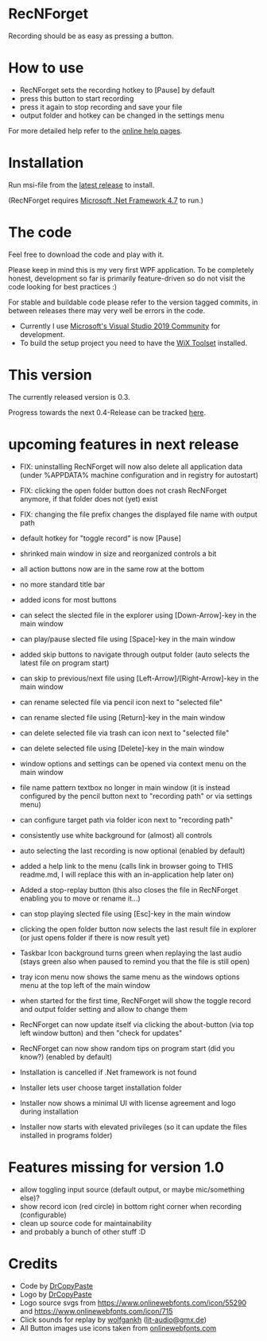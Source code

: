 # RecNForget
Recording should be as easy as pressing a button.

# How to use
- RecNForget sets the recording hotkey to [Pause] by default
- press this button to start recording
- press it again to stop recording and save your file
- output folder and hotkey can be changed in the settings menu

For more detailed help refer to the [online help pages](https://github.com/DrCopyPaste/RecNForget/blob/master/Help/toc.md).

# Installation
Run msi-file from the [latest release](https://github.com/DrCopyPaste/RecNForget/releases/latest) to install.

(RecNForget requires [Microsoft .Net Framework 4.7](https://dotnet.microsoft.com/download/dotnet-framework/net47) to run.)

# The code
Feel free to download the code and play with it.

Please keep in mind this is my very first WPF application. To be completely honest, development so far is primarily feature-driven so do not visit the code looking for best practices :)

For stable and buildable code please refer to the version tagged commits, in between releases there may very well be errors in the code.

- Currently I use [Microsoft's Visual Studio 2019 Community](https://visualstudio.microsoft.com/vs/community/) for development.
- To build the setup project you need to have the [WiX Toolset](https://wixtoolset.org/releases/v3.11.2/stable) installed.

# This version
The currently released version is 0.3.

Progress towards the next 0.4-Release can be tracked [here](https://github.com/DrCopyPaste/RecNForget/projects/2).

# upcoming features in next release
- FIX: uninstalling RecNForget will now also delete all application data (under %APPDATA% machine configuration and in registry for autostart)
- FIX: clicking the open folder button does not crash RecNForget anymore, if that folder does not (yet) exist
- FIX: changing the file prefix changes the displayed file name with output path

- default hotkey for "toggle record" is now [Pause]
- shrinked main window in size and reorganized controls a bit
- all action buttons now are in the same row at the bottom
- no more standard title bar
- added icons for most buttons
- can select the slected file in the explorer using [Down-Arrow]-key in the main window
- can play/pause slected file using [Space]-key in the main window
- added skip buttons to navigate through output folder (auto selects the latest file on program start)
- can skip to previous/next file using [Left-Arrow]/[Right-Arrow]-key in the main window
- can rename selected file via pencil icon next to "selected file"
- can rename slected file using [Return]-key in the main window
- can delete selected file via trash can icon next to "selected file"
- can delete selected file using [Delete]-key in the main window
- window options and settings can be opened via context menu on the main window
- file name pattern textbox no longer in main window (it is instead configured by the pencil button next to "recording path" or via settings menu)
- can configure target path via folder icon next to "recording path"
- consistently use white background for (almost) all controls
- auto selecting the last recording is now optional (enabled by default)
- added a help link to the menu (calls link in browser going to THIS readme.md, I will replace this with an in-application help later on)
- Added a stop-replay button (this also closes the file in RecNForget enabling you to move or rename it...)
- can stop playing slected file using [Esc]-key in the main window
- clicking the open folder button now selects the last result file in explorer (or just opens folder if there is now result yet)
- Taskbar Icon background turns green when replaying the last audio (stays green also when paused to remind you that the file is still open)
- tray icon menu now shows the same menu as the windows options menu at the top left of the main window
- when started for the first time, RecNForget will show the toggle record and output folder setting and allow to change them
- RecNForget can now update itself via clicking the about-button (via top left window button) and then "check for updates"
- RecNForget can now show random tips on program start (did you know?) (enabled by default)
- Installation is cancelled if .Net framework is not found
- Installer lets user choose target installation folder
- Installer now shows a minimal UI with license agreement and logo during installation
- Installer now starts with elevated privileges (so it can update the files installed in programs folder)

# Features missing for version 1.0
- allow toggling input source (default output, or maybe mic/something else)?
- show record icon (red circle) in bottom right corner when recording (configurable)
- clean up source code for maintainability
- and probably a bunch of other stuff :D

# Credits
- Code by [DrCopyPaste](https://github.com/DrCopyPaste)
- Logo by [DrCopyPaste](https://github.com/DrCopyPaste)
- Logo source svgs from https://www.onlinewebfonts.com/icon/55290 and https://www.onlinewebfonts.com/icon/715
- Click sounds for replay by [wolfgankh](https://soundcloud.com/wolfgankh) (lit-audio@gmx.de)
- All Button images use icons taken from [onlinewebfonts.com](https://www.onlinewebfonts.com)
